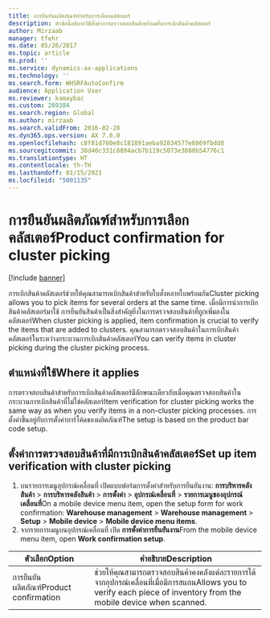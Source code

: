 ```yaml
---
title: การยืนยันผลิตภัณฑ์สำหรับการเลือกคลัสเตอร์
description: หัวข้อนี้อธิบายวิธีตั้งค่าการตรวจสอบสินค้าพร้อมทั้งการเบิกสินค้าคลัสเตอร์
author: Mirzaab
manager: tfehr
ms.date: 05/26/2017
ms.topic: article
ms.prod: ''
ms.service: dynamics-ax-applications
ms.technology: ''
ms.search.form: WHSRFAutoConfirm
audience: Application User
ms.reviewer: kamaybac
ms.custom: 269384
ms.search.region: Global
ms.author: mirzaab
ms.search.validFrom: 2016-02-28
ms.dyn365.ops.version: AX 7.0.0
ms.openlocfilehash: c8f81d760e8c181891aeba92834577e8869fbdd8
ms.sourcegitcommit: 38d40c331c8894acb7b119c5073e3088b54776c1
ms.translationtype: HT
ms.contentlocale: th-TH
ms.lasthandoff: 01/15/2021
ms.locfileid: "5001135"
---
```

# <a name="product-confirmation-for-cluster-picking"></a><span data-ttu-id="0e313-103">การยืนยันผลิตภัณฑ์สำหรับการเลือกคลัสเตอร์</span><span class="sxs-lookup"><span data-stu-id="0e313-103">Product confirmation for cluster picking</span></span>

[!include [banner](../includes/banner.md)]

<span data-ttu-id="0e313-104">การเบิกสินค้าคลัสเตอร์ช่วยให้คุณสามารถเบิกสินค้าสำหรับใบสั่งหลายใบพร้อมกัน</span><span class="sxs-lookup"><span data-stu-id="0e313-104">Cluster picking allows you to pick items for several orders at the same time.</span></span> <span data-ttu-id="0e313-105">เมื่อมีการนำการเบิกสินค้าคลัสเตอร์มาใช้ การยืนยันสินค้าเป็นสิ่งสำคัญยิ่งในการตรวจสอบสินค้าที่ถูกเพิ่มลงในคลัสเตอร์</span><span class="sxs-lookup"><span data-stu-id="0e313-105">When cluster picking is applied, item confirmation is crucial to verify the items that are added to clusters.</span></span> <span data-ttu-id="0e313-106">คุณสามารถตรวจสอบสินค้าในการเบิกสินค้าคลัสเตอร์ในระหว่างกระบวนการเบิกสินค้าคลัสเตอร์</span><span class="sxs-lookup"><span data-stu-id="0e313-106">You can verify items in cluster picking during the cluster picking process.</span></span>

## <a name="where-it-applies"></a><span data-ttu-id="0e313-107">ตำแหน่งที่ใช้</span><span class="sxs-lookup"><span data-stu-id="0e313-107">Where it applies</span></span>

<span data-ttu-id="0e313-108">การตรวจสอบสินค้าสำหรับการเบิกสินค้าคลัสเตอร์มีลักษณะเดียวกับเมื่อคุณตรวจสอบสินค้าในกระบวนการเบิกสินค้าที่ไม่ใช่คลัสเตอร์</span><span class="sxs-lookup"><span data-stu-id="0e313-108">Item verification for cluster picking works the same way as when you verify items in a non-cluster picking processes.</span></span> <span data-ttu-id="0e313-109">การตั้งค่าขึ้นอยู่กับการตั้งค่าบาร์โค้ดของผลิตภัณฑ์</span><span class="sxs-lookup"><span data-stu-id="0e313-109">The setup is based on the product bar code setup.</span></span>

## <a name="set-up-item-verification-with-cluster-picking"></a><span data-ttu-id="0e313-110">ตั้งค่าการตรวจสอบสินค้าที่มีการเบิกสินค้าคลัสเตอร์</span><span class="sxs-lookup"><span data-stu-id="0e313-110">Set up item verification with cluster picking</span></span>

1. <span data-ttu-id="0e313-111">บนรายการเมนูอุปกรณ์เคลื่อนที่ เปิดแบบฟอร์มการตั้งค่าสำหรับการยืนยันงาน: **การบริหารคลังสินค้า** > **การบริหารคลังสินค้า** > **การตั้งค่า** > **อุปกรณ์เคลื่อนที่** > **รายการเมนูของอุปกรณ์เคลื่อนที่**</span><span class="sxs-lookup"><span data-stu-id="0e313-111">On a mobile device menu item, open the setup form for work confirmation: **Warehouse management** > **Warehouse management** > **Setup** > **Mobile device** > **Mobile device menu items**.</span></span>
1. <span data-ttu-id="0e313-112">จากรายการเมนูบนอุปกรณ์เคลื่อนที่ เปิด **การตั้งค่าการยืนยันงาน**</span><span class="sxs-lookup"><span data-stu-id="0e313-112">From the mobile device menu item, open **Work confirmation setup**.</span></span>

|        <span data-ttu-id="0e313-113">ตัวเลือก</span><span class="sxs-lookup"><span data-stu-id="0e313-113">Option</span></span>        |                                    <span data-ttu-id="0e313-114">คำอธิบาย</span><span class="sxs-lookup"><span data-stu-id="0e313-114">Description</span></span>                                    |
|----------------------|-----------------------------------------------------------------------------------|
| <span data-ttu-id="0e313-115">การยืนยันผลิตภัณฑ์</span><span class="sxs-lookup"><span data-stu-id="0e313-115">Product confirmation</span></span> | <span data-ttu-id="0e313-116">ช่วยให้คุณสามารถตรวจสอบสินค้าคงคลังแต่ละรายการได้จากอุปกรณ์เคลื่อนที่เมื่อมีการสแกน</span><span class="sxs-lookup"><span data-stu-id="0e313-116">Allows you to verify each piece of inventory from the mobile device when scanned.</span></span> |
